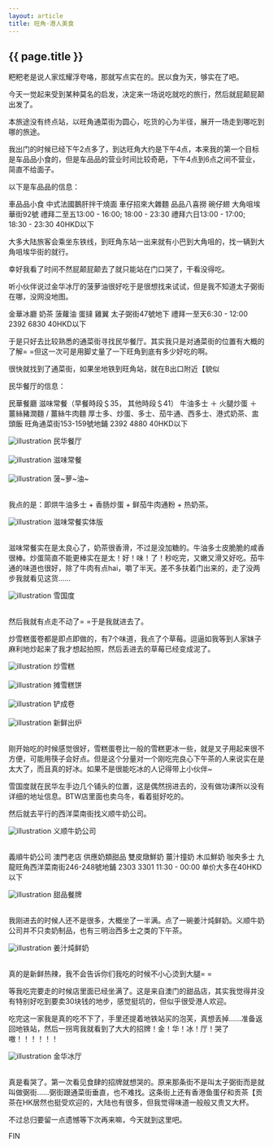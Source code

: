 ```yaml
---
layout: article
title: 旺角·港人美食
---
```

<h2>{{ page.title }}</h2>

粑粑老是说人家炫耀浮夸咯，那就写点实在的。民以食为天，够实在了吧。

今天一觉起来受到某种莫名的启发，决定来一场说吃就吃的旅行，然后就屁颠屁颠出发了。

本旅途没有终点站，以旺角通菜街为圆心，吃货的心为半径，展开一场走到哪吃到哪的旅途。

我出门的时候已经下午2点多了，到达旺角大约是下午4点，本来我的第一个目标是车品品小食的，但是车品品的营业时间比较奇葩，下午4点到6点之间不营业，简直不给面子。

以下是车品品的信息：

車品品小食
		中式法國鵝肝拌干燒面 車仔招來大雜麵 品品八喜撈 碗仔翅
		大角咀埃華街92號
		禮拜二至五13:00 - 16:00; 18:00 - 23:30
		禮拜六日13:00 - 17:00; 18:30 - 23:30
		40HKD以下

大多大陆旅客会乘坐东铁线，到旺角东站一出来就有小巴到大角咀的，找一辆到大角咀埃华街的就行。

幸好我看了时间不然屁颠屁颠去了就只能站在门口哭了，干看没得吃。

听小伙伴说过金华冰厅的菠萝油很好吃于是很想找来试试，但是我不知道太子弼街在哪，没网没地图。

金華冰廳
		奶茶 菠蘿油 蛋撻 雞翼
		太子弼街47號地下
		禮拜一至天6:30 - 12:00
		2392 6830
		40HKD以下

于是只好去比较熟悉的通菜街寻找民华餐厅。其实我只是对通菜街的位置有大概的了解= =但这一次可是用脚丈量了一下旺角到底有多少好吃的啊。

很快就找到了通菜街，如果坐地铁到旺角站，就在B出口附近【貌似

民华餐厅的信息：

民華餐廳
		滋味常餐（早餐時段＄35， 其他時段＄41）
		牛油多士 ＋ 火腿炒蛋 ＋ 薑絲豬潤麵 / 薑絲牛肉麵
		厚士多、炒蛋、多士、茄牛通、西多士、港式奶茶、盅頭飯
		旺角通菜街153-159號地鋪
		2392 4880
		40HKD以下

<div>
	<img class = "illustration" src = "{{site.baseurl}}/photos/2014-09-04/02.jpg" alt = "illustration" />
	<span class = "image_credit">民华餐厅</span>
</div>
<br>

<div>
	<img class = "illustration" src = "{{site.baseurl}}/photos/2014-09-04/03.jpg" alt = "illustration" />
	<span class = "image_credit">滋味常餐</span>
</div>
<br>

<div>
	<img class = "illustration" src = "{{site.baseurl}}/photos/2014-09-04/04.jpg" alt = "illustration" />
	<span class = "image_credit">菠~萝~油~</span>
</div>
<br>

我点的是：即烘牛油多士 + 香肠炒蛋 + 鲜茄牛肉通粉 + 热奶茶。

<div>
	<img class = "illustration" src = "{{site.baseurl}}/photos/2014-09-04/05.jpg" alt = "illustration" />
	<span class = "image_credit">滋味常餐实体版</span>
</div>
<br>

滋味常餐实在是太良心了，奶茶很香滑，不过是没加糖的。牛油多士皮脆脆的咸香很棒。炒蛋简直不能更棒实在是太！好！味！了！秒吃完，又嫩又滑又好吃。茄牛通的味道也很好，除了牛肉有点hai，嚼了半天。差不多扶着门出来的，走了没两步我就看见这货……

<div>
<img class = "illustration" src = "{{site.baseurl}}/photos/2014-09-04/07.jpg" alt = "illustration" />
<span class = "image_credit">雪国度</span>
</div>
<br>

然后我就有点走不动了= =于是我就进去了。

炒雪糕蛋卷都是即点即做的，有7个味道，我点了个草莓。逗逼如我等到人家妹子麻利地炒起来了我才想起拍照，然后丢进去的草莓已经变成泥了。

<div>
	<img class = "illustration" src = "{{site.baseurl}}/photos/2014-09-04/06.jpg" alt = "illustration" />
	<span class = "image_credit">炒雪糕</span>
</div>
<br>

<div>
	<img class = "illustration" src = "{{site.baseurl}}/photos/2014-09-04/09.jpg" alt = "illustration" />
	<span class = "image_credit">摊雪糕饼</span>
</div>
<br>

<div>
	<img class = "illustration" src = "{{site.baseurl}}/photos/2014-09-04/10.jpg" alt = "illustration" />
	<span class = "image_credit">铲成卷</span>
</div>
<br>

<div>
	<img class = "illustration" src = "{{site.baseurl}}/photos/2014-09-04/11.jpg" alt = "illustration" />
	<span class = "image_credit">新鲜出炉</span>
</div>
<br>

刚开始吃的时候感觉很好，雪糕蛋卷比一般的雪糕更冰一些，就是叉子用起来很不方便，可能用筷子会好点。但是这个分量对一个刚吃完良心下午茶的人来说实在是太大了，而且真的好冰。如果不是很能吃冰的人记得带上小伙伴~

雪国度就在民华左手边几个铺头的位置，这是偶然拐进去的，没有做功课所以没有详细的地址信息。BTW店里面也卖乌冬，看着挺好吃的。

然后就去平行的西洋菜南街找义顺牛奶公司。

<div>
	<img class = "illustration" src = "{{site.baseurl}}/photos/2014-09-04/12.jpg" alt = "illustration" />
	<span class = "image_credit">义顺牛奶公司</span>
</div>
<br>

義順牛奶公司
		澳門老店 供應奶類甜品
		雙皮燉鮮奶 薑汁撞奶 木瓜鮮奶 咖央多士
		九龍旺角西洋菜南街246-248號地鋪
		2303 3301
		11:30 - 00:00
		单价大多在40HKD以下

<div>
	<img class = "illustration" src = "{{site.baseurl}}/photos/2014-09-04/14.jpg" alt = "illustration" />
	<span class = "image_credit">甜品餐牌</span>
</div>
<br>

我刚进去的时候人还不是很多，大概坐了一半满。点了一碗姜汁炖鲜奶。义顺牛奶公司并不只卖奶制品，也有三明治西多士之类的下午茶。

<div>
	<img class = "illustration" src = "{{site.baseurl}}/photos/2014-09-04/13.jpg" alt = "illustration" />
	<span class = "image_credit">姜汁炖鲜奶</span>
</div>
<br>

真的是新鲜热辣，我不会告诉你们我吃的时候不小心烫到大腿= =

等我吃完要走的时候店里面已经坐满了。这是来自澳门的甜品店，其实我觉得并没有特别好吃到要卖30块钱的地步，感觉挺坑的，但似乎很受港人欢迎。

吃完这一家我是真的吃不下了，手里还提着地铁站买的泡芙，真想丢掉……准备返回地铁站，然后一拐弯我就看到了大大的招牌！金！华！冰！厅！哭了嗷！！！！！！

<div>
	<img class = "illustration" src = "{{site.baseurl}}/photos/2014-09-04/15.jpg" alt = "illustration" />
	<span class = "image_credit">金华冰厅</span>
</div>
<br>

真是看哭了。第一次看见食肆的招牌就想哭的。原来那条街不是叫太子弼街而是就叫做弼街……弼街跟通菜街垂直，也不难找。这条街上还有香港鱼蛋仔和贡茶【贡茶在HK居然也挺受欢迎的，大陆也有很多，但我觉得味道一般般又贵又大杯。

不过总归要留一点遗憾等下次再来嘛，今天就到这里吧。

FIN